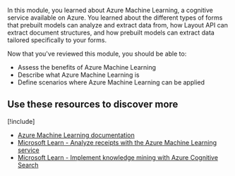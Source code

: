 In this module, you learned about Azure Machine Learning, a cognitive service available on Azure. You learned about the different types of forms that prebuilt models can analyze and extract data from, how Layout API can extract document structures, and how prebuilt models can extract data tailored specifically to your forms.

Now that you've reviewed this module, you should be able to:

* Assess the benefits of Azure Machine Learning
* Describe what Azure Machine Learning is
* Define scenarios where Azure Machine Learning can be applied

## Use these resources to discover more

[!include[](../../../includes/open-link-in-new-tab-note.md)]

* [Azure Machine Learning documentation](https://docs.microsoft.com/azure/cognitive-services/azure-ml/)
* [Microsoft Learn - Analyze receipts with the Azure Machine Learning service](https://docs.microsoft.com/learn/modules/analyze-receipts-azure-ml/)
* [Microsoft Learn - Implement knowledge mining with Azure Cognitive Search](https://docs.microsoft.com/learn/paths/implement-knowledge-mining-azure-cognitive-search/)
